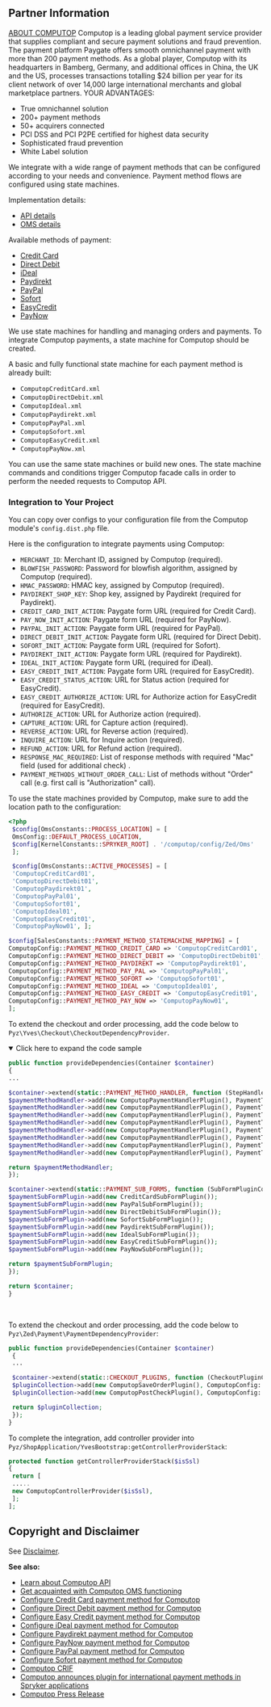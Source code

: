 ## Partner Information

 [ABOUT COMPUTOP](https://www.computop.com/de//) 
Computop is a leading global payment service provider that supplies compliant and secure payment solutions and fraud prevention. The payment platform Paygate offers smooth omnichannel payment with more than 200 payment methods. As a global player, Computop with its headquarters in Bamberg, Germany, and additional offices in China, the UK and the US, processes transactions totalling $24 billion per year for its client network of over 14,000 large international merchants and global marketplace partners. 
YOUR ADVANTAGES: 
* True omnichannel solution
* 200+ payment methods
* 50+ acquirers connected
* PCI DSS and PCI P2PE certified for highest data security
* Sophisticated fraud prevention
* White Label solution 

We integrate with a wide range of payment methods that can be configured according to your needs and convenience. Payment method flows are configured using state machines.

Implementation details:

* [API details](computop-api-details.htm)
* [OMS details](computop-oms-details.htm)

Available methods of payment:

* [Credit Card](computop-credit-card.htm)
* [Direct Debit](computop-direct-debit.htm)
* [iDeal](computop-ideal.htm)
* [Paydirekt](computop-paydirekt.htm)
* [PayPal](computop-paypal.htm)
* [Sofort](computop-sofort.htm)
* [EasyCredit](computop-easy-credit.htm)
* [PayNow](computop-paynow.htm)

We use state machines for handling and managing orders and payments. To integrate Computop payments, a state machine for Computop should be created.

A basic and fully functional state machine for each payment method is already built:

* `ComputopCreditCard.xml`
* `ComputopDirectDebit.xml`
* `ComputopIdeal.xml`
* `ComputopPaydirekt.xml`
* `ComputopPayPal.xml`
* `ComputopSofort.xml`
* `ComputopEasyCredit.xml`
* `ComputopPayNow.xml`

You can use the same state machines or build new ones. The state machine commands and conditions trigger Computop facade calls in order to perform the needed requests to Computop API.

### Integration to Your Project

You can copy over configs to your configuration file from the Computop module's `config.dist.php` file.

Here is the configuration to integrate payments using Computop:

* `MERCHANT_ID`: Merchant ID, assigned by Computop (required).
* `BLOWFISH_PASSWORD`: Password for blowfish algorithm, assigned by Computop (required).
* `HMAC_PASSWORD`: HMAC key, assigned by Computop (required).
* `PAYDIREKT_SHOP_KEY`: Shop key, assigned by Paydirekt (required for Paydirekt).
* `CREDIT_CARD_INIT_ACTION`: Paygate form URL (required for Credit Card).
* `PAY_NOW_INIT_ACTION`: Paygate form URL (required for PayNow).
* `PAYPAL_INIT_ACTION`: Paygate form URL (required for PayPal).
* `DIRECT_DEBIT_INIT_ACTION`: Paygate form URL (required for Direct Debit).
* `SOFORT_INIT_ACTION`: Paygate form URL (required for Sofort).
* `PAYDIREKT_INIT_ACTION`: Paygate form URL (required for Paydirekt).
* `IDEAL_INIT_ACTION`: Paygate form URL (required for iDeal).
* `EASY_CREDIT_INIT_ACTION`: Paygate form URL (required for EasyCredit).
* `EASY_CREDIT_STATUS_ACTION`: URL for Status action (required for EasyCredit).
* `EASY_CREDIT_AUTHORIZE_ACTION`: URL for Authorize action for EasyCredit (required for EasyCredit).
* `AUTHORIZE_ACTION`:  URL for Authorize action (required).
* `CAPTURE_ACTION`: URL for Capture action (required).
* `REVERSE_ACTION`: URL for Reverse action (required).
* `INQUIRE_ACTION`: URL for Inquire action (required).
* `REFUND_ACTION`: URL for Refund action (required).
* `RESPONSE_MAC_REQUIRED`: List of response methods with required "Mac" field (used for additional check) .
* `PAYMENT_METHODS_WITHOUT_ORDER_CALL`: List of methods without "Order" call (e.g. first call is "Authorization" call).

To use the state machines provided by Computop, make sure to add the location path to the configuration:

```php
<?php
 $config[OmsConstants::PROCESS_LOCATION] = [
 OmsConfig::DEFAULT_PROCESS_LOCATION,
 $config[KernelConstants::SPRYKER_ROOT] . '/computop/config/Zed/Oms'
 ];

 $config[OmsConstants::ACTIVE_PROCESSES] = [
 'ComputopCreditCard01',
 'ComputopDirectDebit01',
 'ComputopPaydirekt01',
 'ComputopPayPal01',
 'ComputopSofort01',
 'ComputopIdeal01',
 'ComputopEasyCredit01',
 'ComputopPayNow01', ];

$config[SalesConstants::PAYMENT_METHOD_STATEMACHINE_MAPPING] = [
ComputopConfig::PAYMENT_METHOD_CREDIT_CARD => 'ComputopCreditCard01',
ComputopConfig::PAYMENT_METHOD_DIRECT_DEBIT => 'ComputopDirectDebit01',
ComputopConfig::PAYMENT_METHOD_PAYDIREKT => 'ComputopPaydirekt01',
ComputopConfig::PAYMENT_METHOD_PAY_PAL => 'ComputopPayPal01',
ComputopConfig::PAYMENT_METHOD_SOFORT => 'ComputopSofort01',
ComputopConfig::PAYMENT_METHOD_IDEAL => 'ComputopIdeal01',
ComputopConfig::PAYMENT_METHOD_EASY_CREDIT => 'ComputopEasyCredit01',
ComputopConfig::PAYMENT_METHOD_PAY_NOW => 'ComputopPayNow01',
];
```

To extend the checkout and order processing, add the code below to `Pyz\Yves\Checkout\CheckoutDependencyProvider`.

<details open>
 <summary>Click here to expand the code sample</summary>

 ```php
 public function provideDependencies(Container $container)
{
 ...

 $container->extend(static::PAYMENT_METHOD_HANDLER, function (StepHandlerPluginCollection $paymentMethodHandler) {
 $paymentMethodHandler->add(new ComputopPaymentHandlerPlugin(), PaymentTransfer::COMPUTOP_SOFORT);
 $paymentMethodHandler->add(new ComputopPaymentHandlerPlugin(), PaymentTransfer::COMPUTOP_PAYDIREKT);
 $paymentMethodHandler->add(new ComputopPaymentHandlerPlugin(), PaymentTransfer::COMPUTOP_IDEAL);
 $paymentMethodHandler->add(new ComputopPaymentHandlerPlugin(), PaymentTransfer::COMPUTOP_CREDIT_CARD);
 $paymentMethodHandler->add(new ComputopPaymentHandlerPlugin(), PaymentTransfer::COMPUTOP_PAY_PAL);
 $paymentMethodHandler->add(new ComputopPaymentHandlerPlugin(), PaymentTransfer::COMPUTOP_DIRECT_DEBIT);
 $paymentMethodHandler->add(new ComputopPaymentHandlerPlugin(), PaymentTransfer::COMPUTOP_EASY_CREDIT);
 $paymentMethodHandler->add(new ComputopPaymentHandlerPlugin(), PaymentTransfer::COMPUTOP_PAY_NOW);

return $paymentMethodHandler;
});

 $container->extend(static::PAYMENT_SUB_FORMS, function (SubFormPluginCollection $paymentSubFormPlugin) {
 $paymentSubFormPlugin->add(new CreditCardSubFormPlugin());
 $paymentSubFormPlugin->add(new PayPalSubFormPlugin());
 $paymentSubFormPlugin->add(new DirectDebitSubFormPlugin());
 $paymentSubFormPlugin->add(new SofortSubFormPlugin());
 $paymentSubFormPlugin->add(new PaydirektSubFormPlugin());
 $paymentSubFormPlugin->add(new IdealSubFormPlugin());
 $paymentSubFormPlugin->add(new EasyCreditSubFormPlugin());
 $paymentSubFormPlugin->add(new PayNowSubFormPlugin());

return $paymentSubFormPlugin;
});

return $container;
}
```
<br>
</details>

To extend the checkout and order processing, add the code below to `Pyz\Zed\Payment\PaymentDependencyProvider`:
```php
public function provideDependencies(Container $container)
 {
 ...

 $container->extend(static::CHECKOUT_PLUGINS, function (CheckoutPluginCollection $pluginCollection) {
 $pluginCollection->add(new ComputopSaveOrderPlugin(), ComputopConfig::PROVIDER_NAME, static::CHECKOUT_ORDER_SAVER_PLUGINS);
 $pluginCollection->add(new ComputopPostCheckPlugin(), ComputopConfig::PROVIDER_NAME, static::CHECKOUT_POST_SAVE_PLUGINS);

 return $pluginCollection;
 });
}
```

To complete the integration, add controller provider into `Pyz/ShopApplication/YvesBootstrap:getControllerProviderStack`:
```php
protected function getControllerProviderStack($isSsl)
{
 return [
 .....
 new ComputopControllerProvider($isSsl),
 ];
];
```

## Copyright and Disclaimer

See [Disclaimer](https://github.com/spryker/spryker-documentation).

**See also:**

* [Learn about Computop API](computop-api-details.htm)
* [Get acquainted with Computop OMS functioning](computop-oms-details.htm)
* [Configure Credit Card payment method for Computop](computop-credit-card.htm)
* [Configure Direct Debit payment method for Computop](computop-direct-debit.htm)
* [Configure Easy Credit payment method for Computop](computop-easy-credit.htm)
* [Configure iDeal payment method for Computop](computop-ideal.htm)
* [Configure Paydirekt payment method for Computop](computop-paydirekt.htm)
* [Configure PayNow payment method for Computop](computop-paynow.htm)
* [Configure PayPal payment method for Computop](computop-paypal.htm)
* [Configure Sofort payment method for Computop](computop-sofort.htm)
* [Computop CRIF](computop-crif.htm)
* [Computop announces plugin for international payment methods in Spryker applications](https://www.computop.com/us/startseitenartikel/spryker-applications/)
* [Computop Press Release](https://www.computop.com/uk/press/press-release/news/computop-announces-plugin-for-international-payment-methods-in-spryker-applications/)